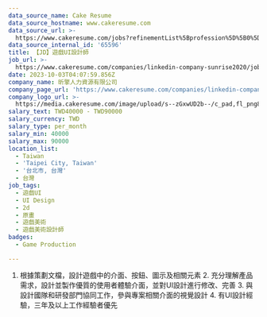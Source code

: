 ```yaml
---
data_source_name: Cake Resume
data_source_hostname: www.cakeresume.com
data_source_url: >-
  https://www.cakeresume.com/jobs?refinementList%5Bprofession%5D%5B0%5D=game-production&range%5Bsalary_range%5D%5Bmin%5D=100000
data_source_internal_id: '65596'
title: 【JD】遊戲UI設計師
job_url: >-
  https://www.cakeresume.com/companies/linkedin-company-sunrise2020/jobs/jd-game-ui-designer-3db451
date: 2023-10-03T04:07:59.856Z
company_name: 昕擎人力資源有限公司
company_page_url: 'https://www.cakeresume.com/companies/linkedin-company-sunrise2020'
company_logo_url: >-
  https://media.cakeresume.com/image/upload/s--zGxwUD2b--/c_pad,fl_png8,h_200,w_200/v1680252793/xoxb5djx8jax3q6khhoq.png
salary_text: TWD40000 - TWD90000
salary_currency: TWD
salary_type: per_month
salary_min: 40000
salary_max: 90000
location_list:
  - Taiwan
  - 'Taipei City, Taiwan'
  - '台北市, 台灣'
  - 台灣
job_tags:
  - 遊戲UI
  - UI Design
  - 2d
  - 原畫
  - 遊戲美術
  - 遊戲美術設計師
badges:
  - Game Production

---
```


1. 根據策劃文檔，設計遊戲中的介面、按鈕、圖示及相關元素 2. 充分理解產品需求，設計並製作優質的使用者體驗介面，並對UI設計進行修改、完善 3. 與設計國隊和研發部門協同工作，參與專案相關介面的視覺設計 4. 有UI設計經驗，三年及以上工作經驗者優先
